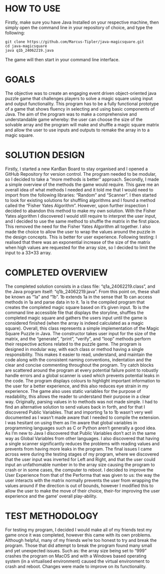 
# HOW TO USE
Firstly, make sure you have Java Installed on your respective machine, then simply open the command line in your repository of choice, and type the following:
```cli
git clone https://github.com/Marcus-Tipler/java-magicsquare.git
cd java-magicsquare
java q1b_24062219.java
```
The game will then start in your command line interface.

# GOALS 
The objective was to create an engaging event driven object-oriented java puzzle game that challenges players to solve a magic square using input and output functionality. This program has to be a fully functional prototype of a game that shows fluency in selecting and using basic components of Java. The aim of the program was to make a comprehensive and understandable game whereby: the user can choose the size of the solvable array and the program will make and shuffle a magic square matrix and allow the user to use inputs and outputs to remake the array in to a magic square. 

# SOLUTION DESIGN 
Firstly, I started a new KanBan Board to stay organised and I opened a GitHub Repository for version control. The program needed to be modular, so I decided to take a “more methods is better” approach. Secondly, I made a simple overview of the methods the game would require. This gave me an overall idea of what methods I needed and it told me that I would need to import from the following libraries: “Random” and “Scanner”. I then started to look for existing solutions for shuffling algorithms and I found a method called the “Fisher Yates Algorithm”. However, upon further inspection I decided to abandon this method to make my own solution. With the Fisher Yates algorithm I discovered I would still require to interpret the user input, and I decided to use the same method to shuffle the matrix in the first place. This removed the need for the Fisher Yates Algorithm all together. I also made the choice to allow the user to wrap the values around the puzzle in the design concepts. This is better for user experience. Following testing: I realised that there was an exponential increase of the size of the matrix when high values are requested for the array size, so I decided to limit the input to a 33\*33 array. 

# COMPLETED OVERVIEW 
The completed solution consists in a class file: “q1a_24062219.class”, and the Java program itself: “q1b_24062219.java”. From this point on, these shall be known as “1a” and “1b”. 1b extends 1a in the sense that 1b can access methods in 1a and parse data in to it. 1a is the compiled program that creates the completed magic square based on it’s given input. 1b is the command line accessible file that displays the storyline, shuffles the completed magic square and gathers the users input until the game is considered finished (when the array is indeed calculated as a magic square). Overall, this class represents a simple implementation of the Magic Square Puzzle in Java. The constructor takes user input for the size of the matrix, and the “generate”, “print”, “verify”, and “loop” methods perform their respective actions related to the puzzle game. The program is designed in modular way, with each class or method having a single responsibility. This makes it easier to read, understand, and maintain the code along with the consistent naming conventions, indentation and the clear and concise commenting throughout the program. Try catch blocks are scattered around the program at every potential failure point to robustly handle errors and a global scanner is used which prevents potential leaks in the code. The program displays colours to highlight important information to the user for a better experience, and this also reduces eye strain in my experience. The game also uses static variables for the purpose of readability, this allows the reader to understand their purpose in a clear way. Originally, parsing values in to methods was not made simple. I had to find an alternative solution to send values back in forth, and for that I discovered Public Variables. That and importing 1a to 1b wasn’t very well documented as I wasn’t made aware that I needed to compile the extension. I was hesitant on using them as I’m aware that global variables in programming languages such as C or Python aren’t generally a good idea. As I’m new to Java I discovered that Public Variables don’t act in the same way as Global Variables from other languages. I also discovered that having a single scanner significantly reduces the problems with reading values and prevents from having more leaks in the program. The final issues I came across were during the testing stages of my program, where we discovered that the user input was inverted for Left and Right, and that the user could input an unfathomable number in to the array size causing the program to crash or in some cases, the computer to reboot. I decided to improve the User Experience from that of the Performa that was given to us: the way the user interacts with the matrix normally prevents the user from wrapping the values around if the direction is out of bounds, however I modified this to allow the user to make the move of their choice, their-for improving the user experience and the game’ overall play-ability. 

# TEST METHODOLOGY 
For testing my program, I decided I would make all of my friends test my game once it was completed, however this came with its own problems. Although helpful, many of my friends we’re too honest to try and break the program. Those that did attempt to break the program found many small and yet unexpected issues. Such as: the array size being set to “999” crashes the program on MacOS and with a Windows based operating system (in a virtualised environment) caused the virtual environment to crash and reboot. Changes were made to improve on its functionality.